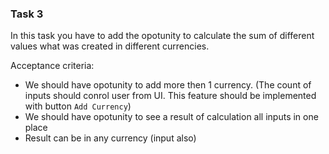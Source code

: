 ### Task 3

In this task you have to add the opotunity to calculate the sum of different values what was created in different currencies.

Acceptance criteria:

- We should have opotunity to add more then 1 currency. (The count of inputs should conrol user from UI. This feature should be implemented with button `Add Currency`)
- We should have opotunity to see a result of calculation all inputs in one place
- Result can be in any currency (input also)